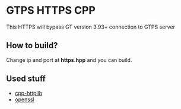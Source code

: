# GTPS HTTPS CPP
This HTTPS will bypass GT version 3.93+ connection to GTPS server

## How to build?
Change ip and port at **https.hpp** and you can build.

## Used stuff
- [cpp-httplib](https://github.com/yhirose/cpp-httplib)
- [openssl](https://www.nuget.org/packages/openssl-vc141-native/1.1.1)

